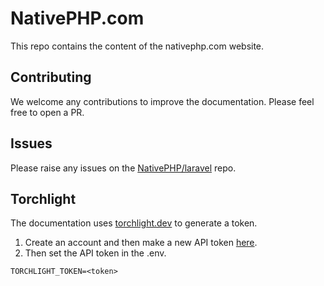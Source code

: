# NativePHP.com

This repo contains the content of the nativephp.com website.

## Contributing

We welcome any contributions to improve the documentation. Please feel free to open a PR.

## Issues

Please raise any issues on the [NativePHP/laravel](https://github.com/NativePHP/laravel/issues) repo.

## Torchlight

The documentation uses [torchlight.dev](torchlight.dev) to generate a token.

1. Create an account and then make a new API token [here](https://torchlight.dev/account/api-tokens).
2. Then set the API token in the .env.

```
TORCHLIGHT_TOKEN=<token>
```

